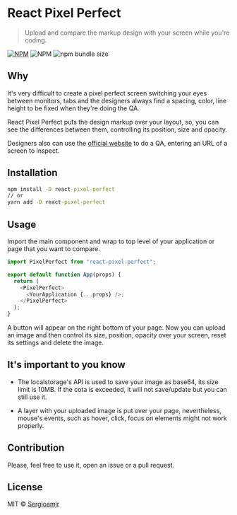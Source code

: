 # React Pixel Perfect

> Upload and compare the markup design with your screen while you're coding.

[![NPM](https://img.shields.io/npm/v/react-pixel-perfect.svg)](https://www.npmjs.com/package/react-pixel-perfect) ![NPM](https://img.shields.io/npm/l/react-pixel-perfect) ![npm bundle size](https://img.shields.io/bundlephobia/min/react-pixel-perfect)

## Why

It's very difficult to create a pixel perfect screen switching your eyes between monitors, tabs and the designers always find a spacing, color, line height to be fixed when they're doing the QA.

React Pixel Perfect puts the design markup over your layout, so, you can see the differences between them, controlling its position, size and opacity.

Designers also can use the [official website](https://react-pixel-perfect.netlify.app/#/) to do a QA, entering an URL of a screen to inspect.

## Installation

```cmd
npm install -D react-pixel-perfect
// or
yarn add -D react-pixel-perfect
```

## Usage

Import the main component and wrap to top level of your application or page that you want to compare.

```javascript
import PixelPerfect from "react-pixel-perfect";

export default function App(props) {
  return (
    <PixelPerfect>
      <YourApplication {...props} />;
    </PixelPerfect>
  );
}
```

A button will appear on the right bottom of your page. Now you can upload an image and then control its size, position, opacity over your screen, reset its settings and delete the image.

## It's important to you know

- The localstorage's API is used to save your image as base64, its size limit is 10MB. If the cota is exceeded, it will not save/update but you can still use it.

- A layer with your uploaded image is put over your page, nevertheless, mouse's events, such as hover, click, focus on elements might not work properly.

## Contribution

Please, feel free to use it, open an issue or a pull request.

## License

MIT © [Sergioamjr](https://github.com/Sergioamjr)
